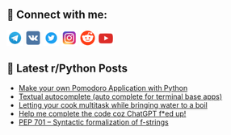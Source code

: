 ## 🔎 Connect with me:
[<img src="https://github.com/bullbesh/bullbesh/blob/main/images/Telegram.png" width="32" height="32" />](https://t.me/bullbesh)
[<img src="https://github.com/bullbesh/bullbesh/blob/main/images/VK.png" width="32" height="32" />](https://vk.com/bullbesh)
[<img src="https://github.com/bullbesh/bullbesh/blob/main/images/Twitter.png" width="32" height="32" />](https://twitter.com/bullbesh1)
[<img src="https://github.com/bullbesh/bullbesh/blob/main/images/Instagram.png" width="32" height="32" />](https://www.instagram.com/bullbesh)
[<img src="https://github.com/bullbesh/bullbesh/blob/main/images/Reddit.png" width="32" height="32" />](https://www.reddit.com/user/bullbesh)
[<img src="https://github.com/bullbesh/bullbesh/blob/main/images/YouTube.png" width="32" height="32" />](https://www.youtube.com/channel/UCtfjRs6uzgq5mfm8S06WTcg)

## 📕 Latest r/Python Posts
<!-- BLOG-POST-LIST:START -->
- [Make your own Pomodoro Application with Python](https://www.reddit.com/r/Python/comments/zgw98t/make_your_own_pomodoro_application_with_python/)
- [Textual autocomplete &lpar;auto complete for terminal base apps&rpar;](https://www.reddit.com/r/Python/comments/zgvddu/textual_autocomplete_auto_complete_for_terminal/)
- [Letting your cook multitask while bringing water to a boil](https://www.reddit.com/r/Python/comments/zgv1ry/letting_your_cook_multitask_while_bringing_water/)
- [Help me complete the code coz ChatGPT f*ed up!](https://www.reddit.com/r/Python/comments/zgu7ca/help_me_complete_the_code_coz_chatgpt_fed_up/)
- [PEP 701 – Syntactic formalization of f-strings](https://www.reddit.com/r/Python/comments/zgrc2u/pep_701_syntactic_formalization_of_fstrings/)
<!-- BLOG-POST-LIST:END -->
